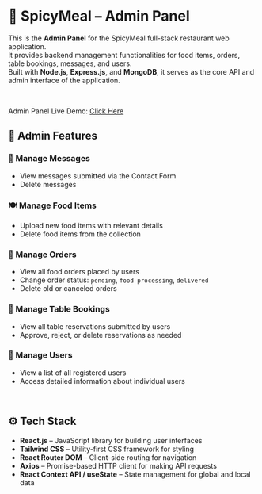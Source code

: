 # 🔧 SpicyMeal – Admin Panel

This is the **Admin Panel** for the SpicyMeal full-stack restaurant web application.  
It provides backend management functionalities for food items, orders, table bookings, messages, and users.  
Built with **Node.js**, **Express.js**, and **MongoDB**, it serves as the core API and admin interface of the application.

<br>

Admin Panel Live Demo: [Click Here](https://spicymealadmin.vercel.app/)


## 🚀 Admin Features

### 💬 Manage Messages
- View messages submitted via the Contact Form
- Delete messages

### 🍽️ Manage Food Items
- Upload new food items with relevant details
- Delete food items from the collection

### 🛒 Manage Orders
- View all food orders placed by users
- Change order status: `pending`, `food processing`, `delivered`
- Delete old or canceled orders

### 📅 Manage Table Bookings
- View all table reservations submitted by users
- Approve, reject, or delete reservations as needed

### 👥 Manage Users
- View a list of all registered users
- Access detailed information about individual users

<br>

## ⚙️ Tech Stack

- **React.js** – JavaScript library for building user interfaces 
- **Tailwind CSS** – Utility-first CSS framework for styling  
- **React Router DOM** – Client-side routing for navigation  
- **Axios** – Promise-based HTTP client for making API requests  
- **React Context API / useState** – State management for global and local data

